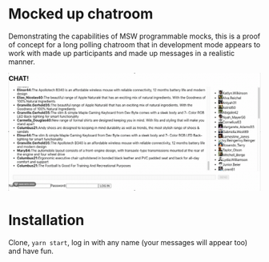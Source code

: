 # Mocked up chatroom
Demonstrating the capabilities of MSW programmable mocks, this is a proof of concept for a long polling chatroom that in development mode appears to work with made up participants and made up messages in a realistic manner.

![Demo](./chat-demo.gif)

# Installation
Clone, `yarn start`, log in with any name (your messages will appear too) and have fun.
